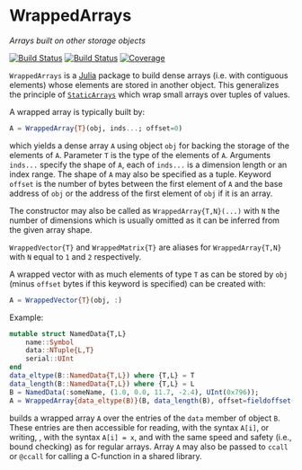 # WrappedArrays

*Arrays built on other storage objects*

[![Build Status](https://github.com/emmt/WrappedArrays.jl/actions/workflows/CI.yml/badge.svg?branch=main)](https://github.com/emmt/WrappedArrays.jl/actions/workflows/CI.yml?query=branch%3Amain) [![Build Status](https://ci.appveyor.com/api/projects/status/github/emmt/WrappedArrays.jl?svg=true)](https://ci.appveyor.com/project/emmt/WrappedArrays-jl) [![Coverage](https://codecov.io/gh/emmt/WrappedArrays.jl/branch/main/graph/badge.svg)](https://codecov.io/gh/emmt/WrappedArrays.jl)

`WrappedArrays` is a [Julia](https://julialang.org/) package to build dense arrays (i.e.
with contiguous elements) whose elements are stored in another object. This generalizes
the principle of [`StaticArrays`](https://github.com/JuliaArrays/StaticArrays.jl) which
wrap small arrays over tuples of values.

A wrapped array is typically built by:

``` julia
A = WrappedArray{T}(obj, inds...; offset=0)
```

which yields a dense array `A` using object `obj` for backing the storage of the elements
of `A`. Parameter `T` is the type of the elements of `A`. Arguments `inds...` specify the
shape of `A`, each of `inds...` is a dimension length or an index range. The shape of `A`
may also be specified as a tuple. Keyword `offset` is the number of bytes between the
first element of `A` and the base address of `obj` or the address of the first element of
`obj` if it is an array.

The constructor may also be called as `WrappedArray{T,N}(...)` with `N` the number of
dimensions which is usually omitted as it can be inferred from the given array shape.

`WrappedVector{T}` and `WrappedMatrix{T}` are aliases for `WrappedArray{T,N}` with `N`
equal to `1` and `2` respectively.

A wrapped vector with as much elements of type `T` as can be stored by `obj` (minus
`offset` bytes if this keyword is specified) can be created with:

``` julia
A = WrappedVector{T}(obj, :)
```

Example:

``` julia
mutable struct NamedData{T,L}
    name::Symbol
    data::NTuple{L,T}
    serial::UInt
end
data_eltype(B::NamedData{T,L}) where {T,L} = T
data_length(B::NamedData{T,L}) where {T,L} = L
B = NamedData(:someName, (1.0, 0.0, 11.7, -2.4), UInt(0x796));
A = WrappedArray{data_eltype(B)}(B, data_length(B), offset=fieldoffset(typeof(B), 2));
```

builds a wrapped array `A` over the entries of the `data` member of object `B`. These
entries are then accessible for reading, with the syntax `A[i]`, or writing, , with the
syntax `A[i] = x`, and with the same speed and safety (i.e., bound checking) as for
regular arrays. Array `A` may also be passed to `ccall` or `@ccall` for calling a
C-function in a shared library.
